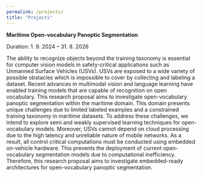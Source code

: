 ```yaml
---
permalink: /projects/
title: "Projects"
---
```


**Maritime Open-vocabulary Panoptic Segmentation**

Duration: 1. 9. 2024 – 31. 8. 2026

The ability to recognize objects beyond the training taxonomy is essential for computer vision models in safety-critical applications such as Unmanned Surface Vehicles (USVs). USVs are exposed to a wide variety of possible obstacles which is impossible to cover by collecting and labeling a dataset. Recent advances in multimodal vision and language learning have enabled training models that are capable of recognition on open vocabulary. This research proposal aims to investigate open-vocabulary panoptic segmentation within the maritime domain. This domain presents unique challenges due to limited labeled examples and a constrained training taxonomy in maritime datasets. To address these challenges, we intend to explore semi and weakly supervised learning techniques for open-vocabulary models. Moreover, USVs cannot depend on cloud processing due to the high latency and unreliable nature of mobile networks. As a result, all control critical computations must be conducted using embedded on-vehicle hardware. This prevents the deployment of current open-vocabulary segmentation models due to computational inefficiency. Therefore, this research proposal aims to investigate embedded-ready architectures for open-vocabulary panoptic segmentation.